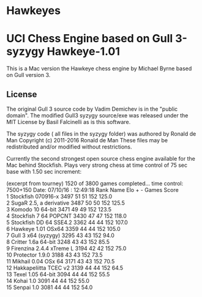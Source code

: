 # Hawkeyes
UCI Chess Engine based on Gull 3-syzygy
Hawkeye-1.01
=====================

This is a Mac version the Hawkeye chess engine by Michael Byrne based on 
Gull version 3.

License
-------

The original Gull 3 source code by Vadim Demichev is in the "public domain".  The modified Gull3 syzygy source/exe was
released under the MIT License by Basil Falcinelli as is this software.


The syzygy code ( all files in the syzygy folder) was authored  by Ronald de Man Copyright (c) 2011-2016 Ronald de Man
These files may be redistributed and/or modified without restrictions.

Currently the second strongest open source chess engine available for the Mac behind Stockfish. 
Plays very strong chess at time control of  75 sec base with 1.50 sec increment:

(excerpt from tourney)
1520 of 3800 games completed...
time control: 7500+150
Date: 07/10/16 : 12:49:18
Rank Name                       Elo    +    - Games   Score    
   1 Stockfish 070916-x        3497   51   51   152   125.0   
   2 SugaR 2.5, a derivative   3487   50   50   152   125.5   
   3 Komodo 10 64-bit          3471   49   49   152   123.5   
   4 Stockfish 7 64 POPCNT     3430   47   47   152   118.0   
   5 Stockfish DD 64 SSE4.2    3362   44   44   152   107.0   
   6 Hawkeye 1.01 OSx64        3359   44   44   152   105.0   
   7 Gull 3 x64 (syzygy)       3295   43   43   152    94.0   
   8 Critter 1.6a 64-bit       3248   43   43   152    85.5   
   9 Firenzina 2.4.4 xTreme L  3194   42   42   152    75.0   
  10 Protector 1.9.0           3188   43   43   152    73.5   
  11 Mikhail 0.04 OSx 64       3171   43   43   152    70.5   
  12 Hakkapeliitta TCEC v2     3139   44   44   152    64.5   
  13 Texel 1.05 64-bit         3094   44   44   152    55.5   
  14 Kohai 1.0                 3091   44   44   152    55.0   
  15 Senpai 1.0                3081   44   44   152    54.0

